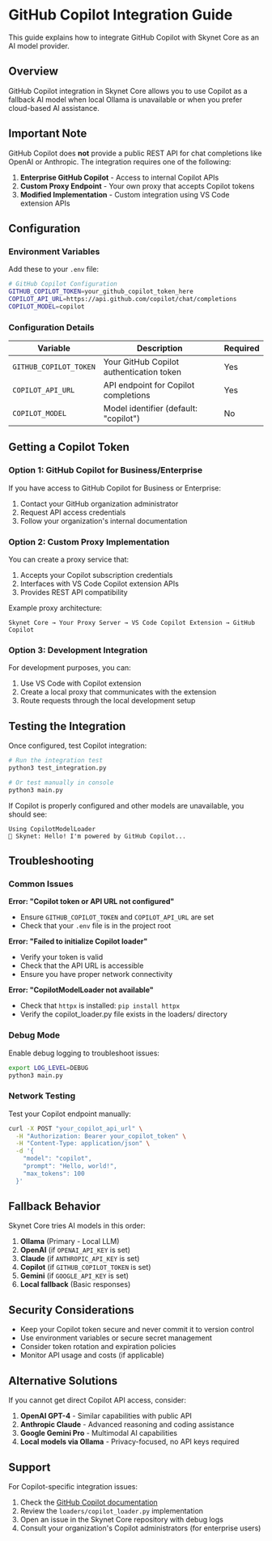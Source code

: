 # GitHub Copilot Integration Guide

This guide explains how to integrate GitHub Copilot with Skynet Core as an AI model provider.

## Overview

GitHub Copilot integration in Skynet Core allows you to use Copilot as a fallback AI model when local Ollama is unavailable or when you prefer cloud-based AI assistance.

## Important Note

GitHub Copilot does **not** provide a public REST API for chat completions like OpenAI or Anthropic. The integration requires one of the following:

1. **Enterprise GitHub Copilot** - Access to internal Copilot APIs
2. **Custom Proxy Endpoint** - Your own proxy that accepts Copilot tokens
3. **Modified Implementation** - Custom integration using VS Code extension APIs

## Configuration

### Environment Variables

Add these to your `.env` file:

```bash
# GitHub Copilot Configuration
GITHUB_COPILOT_TOKEN=your_github_copilot_token_here
COPILOT_API_URL=https://api.github.com/copilot/chat/completions
COPILOT_MODEL=copilot
```

### Configuration Details

| Variable | Description | Required |
|----------|-------------|----------|
| `GITHUB_COPILOT_TOKEN` | Your GitHub Copilot authentication token | Yes |
| `COPILOT_API_URL` | API endpoint for Copilot completions | Yes |
| `COPILOT_MODEL` | Model identifier (default: "copilot") | No |

## Getting a Copilot Token

### Option 1: GitHub Copilot for Business/Enterprise

If you have access to GitHub Copilot for Business or Enterprise:

1. Contact your GitHub organization administrator
2. Request API access credentials
3. Follow your organization's internal documentation

### Option 2: Custom Proxy Implementation

You can create a proxy service that:

1. Accepts your Copilot subscription credentials
2. Interfaces with VS Code Copilot extension APIs
3. Provides REST API compatibility

Example proxy architecture:
```
Skynet Core → Your Proxy Server → VS Code Copilot Extension → GitHub Copilot
```

### Option 3: Development Integration

For development purposes, you can:

1. Use VS Code with Copilot extension
2. Create a local proxy that communicates with the extension
3. Route requests through the local development setup

## Testing the Integration

Once configured, test Copilot integration:

```bash
# Run the integration test
python3 test_integration.py

# Or test manually in console
python3 main.py
```

If Copilot is properly configured and other models are unavailable, you should see:
```
Using CopilotModelLoader
🤖 Skynet: Hello! I'm powered by GitHub Copilot...
```

## Troubleshooting

### Common Issues

**Error: "Copilot token or API URL not configured"**
- Ensure `GITHUB_COPILOT_TOKEN` and `COPILOT_API_URL` are set
- Check that your `.env` file is in the project root

**Error: "Failed to initialize Copilot loader"**
- Verify your token is valid
- Check that the API URL is accessible
- Ensure you have proper network connectivity

**Error: "CopilotModelLoader not available"**
- Check that `httpx` is installed: `pip install httpx`
- Verify the copilot_loader.py file exists in the loaders/ directory

### Debug Mode

Enable debug logging to troubleshoot issues:

```bash
export LOG_LEVEL=DEBUG
python3 main.py
```

### Network Testing

Test your Copilot endpoint manually:

```bash
curl -X POST "your_copilot_api_url" \
  -H "Authorization: Bearer your_copilot_token" \
  -H "Content-Type: application/json" \
  -d '{
    "model": "copilot",
    "prompt": "Hello, world!",
    "max_tokens": 100
  }'
```

## Fallback Behavior

Skynet Core tries AI models in this order:

1. **Ollama** (Primary - Local LLM)
2. **OpenAI** (if `OPENAI_API_KEY` is set)
3. **Claude** (if `ANTHROPIC_API_KEY` is set)
4. **Copilot** (if `GITHUB_COPILOT_TOKEN` is set)
5. **Gemini** (if `GOOGLE_API_KEY` is set)
6. **Local fallback** (Basic responses)

## Security Considerations

- Keep your Copilot token secure and never commit it to version control
- Use environment variables or secure secret management
- Consider token rotation and expiration policies
- Monitor API usage and costs (if applicable)

## Alternative Solutions

If you cannot get direct Copilot API access, consider:

1. **OpenAI GPT-4** - Similar capabilities with public API
2. **Anthropic Claude** - Advanced reasoning and coding assistance
3. **Google Gemini Pro** - Multimodal AI capabilities
4. **Local models via Ollama** - Privacy-focused, no API keys required

## Support

For Copilot-specific integration issues:

1. Check the [GitHub Copilot documentation](https://docs.github.com/en/copilot)
2. Review the `loaders/copilot_loader.py` implementation
3. Open an issue in the Skynet Core repository with debug logs
4. Consult your organization's Copilot administrators (for enterprise users)
